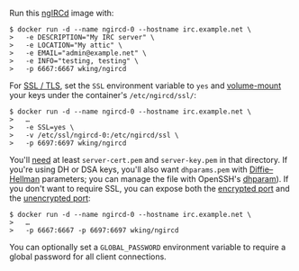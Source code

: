 Run this [ngIRCd][] image with:

    $ docker run -d --name ngircd-0 --hostname irc.example.net \
    >   -e DESCRIPTION="My IRC server" \
    >   -e LOCATION="My attic" \
    >   -e EMAIL="admin@example.net" \
    >   -e INFO="testing, testing" \
    >   -p 6667:6667 wking/ngircd

For [SSL / TLS][TLS], set the `SSL` environment variable to `yes` and
[volume-mount][volume-mount] your keys under the container's
`/etc/ngircd/ssl/`:

    $ docker run -d --name ngircd-0 --hostname irc.example.net \
    >   …
    >   -e SSL=yes \
    >   -v /etc/ssl/ngircd-0:/etc/ngircd/ssl \
    >   -p 6697:6697 wking/ngircd

You'll [need][SSL-docs] at least `server-cert.pem` and
`server-key.pem` in that directory.  If you're using DH or DSA keys,
you'll also want `dhparams.pem` with [Diffie–Hellman][DH] parameters;
you can manage the file with OpenSSH's [dhparam][]).  If you don't
want to require SSL, you can expose both the [encrypted port][6697]
and the [unencrypted port][6667]:

    $ docker run -d --name ngircd-0 --hostname irc.example.net \
    >   …
    >   -p 6667:6667 -p 6697:6697 wking/ngircd

You can optionally set a `GLOBAL_PASSWORD` environment variable to
require a global password for all client connections.

[ngIRCd]: http://ngircd.barton.de/
[TLS]: http://en.wikipedia.org/wiki/Transport_Layer_Security
[volume-mount]: http://docs.docker.io/en/latest/use/working_with_volumes/
[SSL-docs]: http://ngircd.barton.de/doc/SSL.txt
[DH]: http://en.wikipedia.org/wiki/Diffie%E2%80%93Hellman_key_exchange
[dhparam]: http://www.openssl.org/docs/apps/dhparam.html
[6697]: http://tools.ietf.org/html/draft-hartmann-default-port-for-irc-via-tls-ssl-09
[6667]: http://tools.ietf.org/html/draft-hartmann-default-port-for-irc-via-tls-ssl-09#section-1
